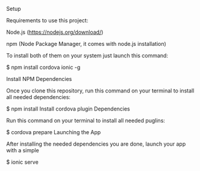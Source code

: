 Setup

Requirements to use this project:

Node.js (https://nodejs.org/download/)

npm (Node Package Manager, it comes with node.js installation)

To install both of them on your system just launch this command:


$ npm install cordova ionic -g


Install NPM Dependencies


Once you clone this repository, run this command on your terminal to install all needed dependencies:


$ npm install
Install cordova plugin Dependencies

Run this command on your terminal to install all needed puglins:


$ cordova prepare
Launching the App


After installing the needed dependencies you are done, launch your app with a simple


$ ionic serve
